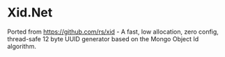 # Xid.Net
Ported from https://github.com/rs/xid - A fast, low allocation, zero config, thread-safe 12 byte UUID generator based on the Mongo Object Id algorithm.
